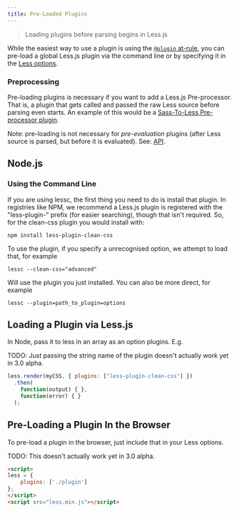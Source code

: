 ```yaml
---
title: Pre-Loaded Plugins
---
```


> Loading plugins before parsing begins in Less.js

While the easiest way to use a plugin is using the [`@plugin` at-rule](../features/#plugin-atrules-feature), you can pre-load a global Less.js plugin via the command line or by specifying it in the [Less options](#less-options).

### Preprocessing

Pre-loading plugins is necessary if you want to add a Less.js Pre-processor. That is, a plugin that gets called and passed the raw Less source before parsing even starts. An example of this would be a [Sass-To-Less Pre-processor plugin](../tools/#plugins).

Note: pre-loading is not necessary for _pre-evaluation_ plugins (after Less source is parsed, but before it is evaluated). See: [API](#api).

## Node.js

### Using the Command Line

If you are using lessc, the first thing you need to do is install that plugin. In registries like NPM, we recommend a Less.js plugin is registered with the "less-plugin-" prefix (for easier searching), though that isn't required. So, for the clean-css plugin you would install with:
```
npm install less-plugin-clean-css
```

To use the plugin, if you specify a unrecognised option, we attempt to load that, for example
```
lessc --clean-css="advanced"
```

Will use the plugin you just installed. You can also be more direct, for example

```
lessc --plugin=path_to_plugin=options
```

Loading a Plugin via Less.js
----------------------

In Node, pass it to less in an array as an option plugins. E.g.

TODO: Just passing the string name of the plugin doesn't actually work yet in 3.0 alpha.

```js
less.render(myCSS, { plugins: ["less-plugin-clean-css"] })
  .then(
    function(output) { },
    function(error) { }
  );
```

Pre-Loading a Plugin In the Browser
-------------------

To pre-load a plugin in the browser, just include that in your Less options.

TODO: This doesn't actually work yet in 3.0 alpha.

```html
<script>
less = { 
    plugins: ['./plugin']
};
</script>  
<script src="less.min.js"></script>
```
<!-- Should this just be
<script src="less.min.js" data-less="{ plugins: ['./plugin'] }"></script>
More modern? -->


